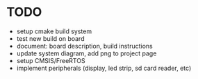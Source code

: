 # TODO
- setup cmake build system
- test new build on board
- document: board description, build instructions
- update system diagram, add png to project page
- setup CMSIS/FreeRTOS
- implement peripherals (display, led strip, sd card reader, etc)

